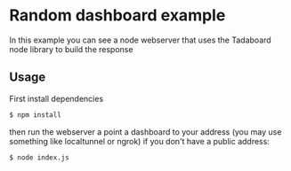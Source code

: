 # Random dashboard example

In this example you can see a node webserver that uses the Tadaboard node library to build the response

## Usage

First install dependencies

```bash
$ npm install
```

then run the webserver a point a dashboard to your address (you may use something like localtunnel or ngrok) if you don't have a public address:

```bash
$ node index.js
```
